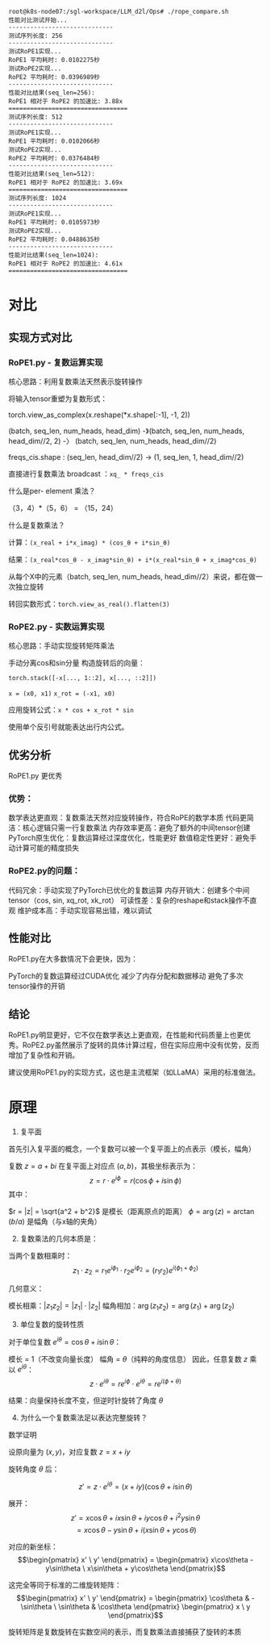 ```
root@k8s-node07:/sgl-workspace/LLM_d2l/Ops# ./rope_compare.sh 
性能对比测试开始...
-----------------------------
测试序列长度: 256
-----------------------------
测试RoPE1实现...
RoPE1 平均耗时: 0.0102275秒
测试RoPE2实现...
RoPE2 平均耗时: 0.0396989秒
-----------------------------
性能对比结果(seq_len=256):
RoPE1 相对于 RoPE2 的加速比: 3.88x
=================================
测试序列长度: 512
-----------------------------
测试RoPE1实现...
RoPE1 平均耗时: 0.0102066秒
测试RoPE2实现...
RoPE2 平均耗时: 0.0376484秒
-----------------------------
性能对比结果(seq_len=512):
RoPE1 相对于 RoPE2 的加速比: 3.69x
=================================
测试序列长度: 1024
-----------------------------
测试RoPE1实现...
RoPE1 平均耗时: 0.0105973秒
测试RoPE2实现...
RoPE2 平均耗时: 0.0488635秒
-----------------------------
性能对比结果(seq_len=1024):
RoPE1 相对于 RoPE2 的加速比: 4.61x
=================================
```

# 对比
## 实现方式对比
### RoPE1.py - 复数运算实现
核心思路：利用复数乘法天然表示旋转操作

将输入tensor重塑为复数形式：

torch.view_as_complex(x.reshape(*x.shape[:-1], -1, 2))

(batch, seq_len, num_heads, head_dim) -》(batch, seq_len, num_heads, head_dim//2, 2) -〉 (batch, seq_len, num_heads, head_dim//2)

freqs_cis.shape : (seq_len, head_dim//2) -> (1, seq_len, 1, head_dim//2)

直接进行复数乘法 broadcast ：`xq_ * freqs_cis`

什么是per- element 乘法？

（3，4）*（5，6） = （15，24）

什么是复数乘法？

计算：`(x_real + i*x_imag) * (cos_θ + i*sin_θ)`

结果：`(x_real*cos_θ - x_imag*sin_θ) + i*(x_real*sin_θ + x_imag*cos_θ)`

从每个X中的元素（batch, seq_len, num_heads, head_dim//2）来说，都在做一次独立旋转

转回实数形式：`torch.view_as_real().flatten(3)`

### RoPE2.py - 实数运算实现
核心思路：手动实现旋转矩阵乘法

手动分离cos和sin分量
构造旋转后的向量：

`torch.stack([-x[..., 1::2], x[..., ::2]])`

`x = (x0, x1)`
`x_rot = (-x1, x0)`

应用旋转公式：`x * cos + x_rot * sin`

使用单个反引号就能表达出行内公式。

## 优劣分析
RoPE1.py 更优秀
### 优势：

数学表达更直观：复数乘法天然对应旋转操作，符合RoPE的数学本质
代码更简洁：核心逻辑只需一行复数乘法
内存效率更高：避免了额外的中间tensor创建
PyTorch原生优化：复数运算经过深度优化，性能更好
数值稳定性更好：避免手动计算可能的精度损失
### RoPE2.py的问题：

代码冗余：手动实现了PyTorch已优化的复数运算
内存开销大：创建多个中间tensor（cos, sin, xq_rot, xk_rot）
可读性差：复杂的reshape和stack操作不直观
维护成本高：手动实现容易出错，难以调试

## 性能对比
RoPE1.py在大多数情况下会更快，因为：

PyTorch的复数运算经过CUDA优化
减少了内存分配和数据移动
避免了多次tensor操作的开销

## 结论
RoPE1.py明显更好，它不仅在数学表达上更直观，在性能和代码质量上也更优秀。RoPE2.py虽然展示了旋转的具体计算过程，但在实际应用中没有优势，反而增加了复杂性和开销。

建议使用RoPE1.py的实现方式，这也是主流框架（如LLaMA）采用的标准做法。


# 原理
1. 复平面

首先引入复平面的概念，一个复数可以被一个复平面上的点表示（模长，幅角）

复数 $z = a + bi$ 在复平面上对应点 $(a, b)$，其极坐标表示为：
$$z = r \cdot e^{i\phi} = r(\cos\phi + i\sin\phi)$$
其中：

$r = |z| = \sqrt{a^2 + b^2}$ 是模长（距离原点的距离）
$\phi = \arg(z) = \arctan(b/a)$ 是幅角（与x轴的夹角）

2. 复数乘法的几何本质是：

当两个复数相乘时：
$$z_1 \cdot z_2 = r_1 e^{i\phi_1} \cdot r_2 e^{i\phi_2} = (r_1 r_2) e^{i(\phi_1 + \phi_2)}$$

几何意义：

模长相乘：$|z_1 z_2| = |z_1| \cdot |z_2|$
幅角相加：$\arg(z_1 z_2) = \arg(z_1) + \arg(z_2)$

3. 单位复数的旋转性质

对于单位复数 $e^{i\theta} = \cos\theta + i\sin\theta$：

模长 = 1（不改变向量长度）
幅角 = $\theta$（纯粹的角度信息）
因此，任意复数 $z$ 乘以 $e^{i\theta}$：
$$z \cdot e^{i\theta} = r e^{i\phi} \cdot e^{i\theta} = r e^{i(\phi + \theta)}$$

结果：向量保持长度不变，但逆时针旋转了角度 $\theta$

4. 为什么一个复数乘法足以表达完整旋转？

数学证明

设原向量为 $(x, y)$，对应复数 $z = x + iy$

旋转角度 $\theta$ 后：

$$z' = z \cdot e^{i\theta} = (x + iy)(\cos\theta + i\sin\theta)$$

展开：
$$z' = x\cos\theta + ix\sin\theta + iy\cos\theta + i^2y\sin\theta$$
$$= x\cos\theta - y\sin\theta + i(x\sin\theta + y\cos\theta)$$

对应的新坐标：
$$\begin{pmatrix} x' \ y' \end{pmatrix} = \begin{pmatrix} x\cos\theta - y\sin\theta \ x\sin\theta + y\cos\theta \end{pmatrix}$$

这完全等同于标准的二维旋转矩阵：
$$\begin{pmatrix} x' \ y' \end{pmatrix} = \begin{pmatrix} \cos\theta & -\sin\theta \ \sin\theta & \cos\theta \end{pmatrix} \begin{pmatrix} x \ y \end{pmatrix}$$

旋转矩阵是复数旋转在实数空间的表示，而复数乘法直接捕获了旋转的本质